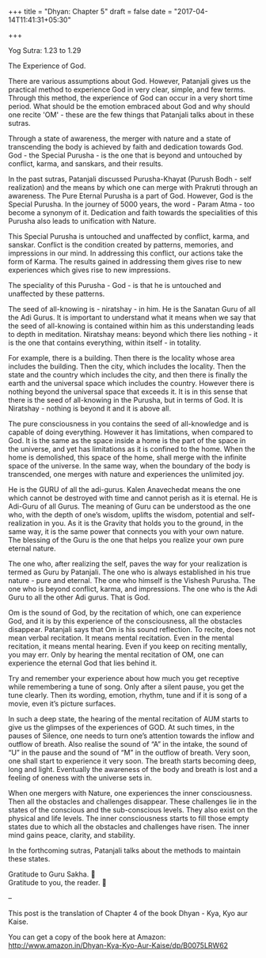 +++
title = "Dhyan: Chapter 5"
draft = false
date = "2017-04-14T11:41:31+05:30"

+++

Yog Sutra: 1.23 to 1.29

The Experience of God.

There are various assumptions about God. However, Patanjali gives us the practical method to experience God in very clear, simple, and few terms. Through this method, the experience of God can occur in a very short time period. What should be the emotion embraced about God and why should one recite 'OM' - these are the few things that Patanjali talks about in these sutras.

Through a state of awareness, the merger with nature and a state of transcending the body is achieved by faith and dedication towards God. God - the Special Purusha - is the one that is beyond and untouched by conflict, karma, and sanskars, and their results. 

In the past sutras, Patanjali discussed Purusha-Khayat (Purush Bodh - self realization) and the means by which one can merge with Prakruti through an awareness. The Pure Eternal Purusha is a part of God. However, God is the Special Purusha. In the journey of 5000 years, the word - Param Atma - too become a synonym of it. Dedication and faith towards the specialities of this Purusha also leads to unification with Nature.

This Special Purusha is untouched and unaffected by conflict, karma, and sanskar. Conflict is the condition created by patterns, memories, and impressions in our mind. In addressing this conflict, our actions take the form of Karma. The results gained in addressing them gives rise to new experiences which gives rise to new impressions. 

The speciality of this Purusha - God - is that he is untouched and unaffected by these patterns.

The seed of all-knowing is - niratshay - in him. He is the Sanatan Guru of all the Adi Gurus. It is important to understand what it means when we say that the seed of all-knowing is contained within him as this understanding leads to depth in meditation. Niratshay means: beyond which there lies nothing - it is the one that contains everything, within itself - in totality. 

For example, there is a building. Then there is the locality whose area includes the building. Then the city, which includes the locality. Then the state and the country which includes the city, and then there is finally the earth and the universal space which includes the country. However there is nothing beyond the universal space that exceeds it. It is in this sense that there is the seed of all-knowing in the Purusha, but in terms of God. It is Niratshay - nothing is beyond it and it is above all. 

The pure consciousness in you contains the seed of all-knowledge and is capable of doing everything. However it has limitations, when compared to God. It is the same as the space inside a home is the part of the space in the universe, and yet has limitations as it is confined to the home. When the home is demolished, this space of the home, shall merge with the infinite space of the universe. In the same way, when the boundary of the body is transcended, one merges with nature and experiences the unlimited joy.

He is the GURU of all the adi-gurus. Kalen Anavechedat means the one which cannot be destroyed with time and cannot perish as it is eternal. He is Adi-Guru of all Gurus. The meaning of Guru can be understood as the one who, with the depth of one’s wisdom, uplifts the wisdom, potential and self-realization in you. As it is the Gravity that holds you to the ground, in the same way, it is the same power that connects you with your own nature. The blessing of the Guru is the one that helps you realize your own pure eternal nature. 

The one who, after realizing the self, paves the way for your realization is termed as Guru by Patanjali. The one who is always established in his true nature - pure and eternal. The one who himself is the Vishesh Purusha. The one who is beyond conflict, karma, and impressions. The one who is the Adi Guru to all the other Adi gurus. That is God.

Om is the sound of God, by the recitation of which, one can experience God, and it is by this experience of the consciousness, all the obstacles disappear. Patanjali says that Om is his sound reflection. To recite, does not mean verbal recitation. It means mental recitation. Even in the mental recitation, it means mental hearing. Even if you keep on reciting mentally, you may err. Only by hearing the mental recitation of OM, one can experience the eternal God that lies behind it.

Try and remember your experience about how much you get receptive while remembering a tune of song. Only after a silent pause, you get the tune clearly. Then its wording, emotion, rhythm, tune and if it is song of a movie, even it’s picture surfaces. 

In such a deep state, the hearing of the mental recitation of AUM starts to give us the glimpses of the experiences of GOD. At such times, in the pauses of Silence, one needs to turn one’s attention towards the inflow and outflow of breath. Also realise the sound of “A” in the intake, the sound of “U” in the pause and the sound of “M” in the outflow of breath. Very soon, one shall start to experience it very soon. The breath starts becoming deep, long and light. Eventually the awareness of the body and breath is lost and a feeling of oneness with the universe sets in.

When one mergers with Nature, one experiences the inner consciousness. Then all the obstacles and challenges disappear. These challenges lie in the states of the conscious and the sub-conscious levels. They also exist on the physical and life levels. The inner consciousness starts to fill those empty states due to which all the obstacles and challenges have risen. The inner mind gains peace, clarity, and stability. 

In the forthcoming sutras, Patanjali talks about the methods to maintain these states.

Gratitude to Guru Sakha. 🙏  
Gratitude to you, the reader. 🙏  

–  

This post is the translation of Chapter 4 of the book Dhyan - Kya, Kyo aur Kaise.

You can get a copy of the book here at Amazon:  
http://www.amazon.in/Dhyan-Kya-Kyo-Aur-Kaise/dp/B0075LRW62
